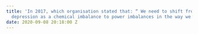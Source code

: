 ```yaml
---
title: 'In 2017, which organisation stated that: “ We need to shift from talking about
  depression as a chemical imbalance to power imbalances in the way we live. ”'
date: 2020-09-08 20:18:00 Z
---
```


